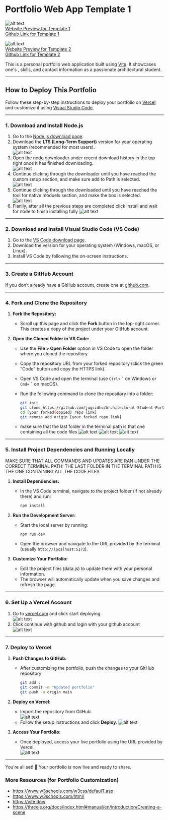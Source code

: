 # Portfolio Web App Template 1

![alt text](/README-Images/image.png)  
[Website Preview for Template 1](https://architecural-student-portfolio-1.vercel.app/)  
[Github Link for Template 1](https://github.com/jzmasiv/Architecural-Student-Portfolio-1)

![alt text](/README-Images/image-1.png)  
[Website Preview for Template 2](https://architectural-student-portfolio-2.vercel.app/)  
[Github Link for Template 2](https://github.com/jugsidhu/Architectural-Student-Portfolio-2)

This is a personal portfolio web application built using [Vite](https://vitejs.dev/). It showcases one's , skills, and contact information as a passionate architectural student.

---

## How to Deploy This Portfolio

Follow these step-by-step instructions to deploy your portfolio on [Vercel](https://vercel.com/) and customize it using [Visual Studio Code](https://code.visualstudio.com/).

---

### 1. Download and Install Node.js

1. Go to the [Node.js download page](https://nodejs.org/).
2. Download the **LTS (Long-Term Support)** version for your operating system (recommended for most users).  
   ![alt text](/README-Images/image-2.png)
3. Open the node downloader under recent download history in the top right once it has finished downloading.  
   ![alt text](/README-Images/image-3.png)
4. Continue clicking through the downloader until you have reached the custom setup section, and make sure add to Path is selected.  
   ![alt text](/README-Images/image-4.png)
5. Continue clicking through the downloaded until you have reached the tool for native moduels section, and make the box is selected.  
   ![alt text](/README-Images/image-5.png)
6. Fianlly, after all the previous steps are completed click install and wait for node to finish installing fully
   ![alt text](/README-Images/image-6.png)

---

### 2. Download and Install Visual Studio Code (VS Code)

1. Go to the [VS Code download page](https://code.visualstudio.com/).
2. Download the version for your operating system (Windows, macOS, or Linux).
3. Install VS Code by following the on-screen instructions.

---

### 3. Create a GitHub Account

If you don’t already have a GitHub account, create one at [github.com](https://github.com/).

---

### 4. Fork and Clone the Repository

1. **Fork the Repository:**

   - Scroll up this page and click the **Fork** button in the top-right corner. This creates a copy of the project under your GitHub account.

2. **Open the Cloned Folder in VS Code:**
   - Use the **File > Open Folder** option in VS Code to open the folder where you cloned the repository.  

   - Copy the repository URL from your forked repository (click the green "Code" button and copy the HTTPS link).
   - Open VS Code and open the terminal (use `Ctrl+` `` ` `` on Windows or `Cmd+` `` ` `` on macOS).
   - Run the following command to clone the repository into a folder:
     ```bash
     git init
     git clone https://github.com/jugsidhu/Architectural-Student-Portfolio-2.git
     cd [your forked(copied) repo link]
     git remote add origin [your forked repo link]
     ```
   - make sure that the last folder in the terminal path is that one containing all the code files
     ![alt text](/README-Images/image-8.png)
     ![alt text](/README-Images/image-9.png)
     ![alt text](/README-Images/image-7.png)

---

### 5. Install Project Dependencies and Running Locally
MAKE SURE THAT ALL COMMANDS AND UPDATES ARE RAN UNDER THE CORRECT TERMINAL PATH: THE LAST FOLDER IN THE TERMINAL PATH IS THE ONE CONTAINING ALL THE CODE FILES

1. **Install Dependencies:**

   - In the VS Code terminal, navigate to the project folder (if not already there) and run:
     ```bash
     npm install
     ```

2. **Run the Development Server:**

   - Start the local server by running:
     ```bash
     npm run dev
     ```
   - Open the browser and navigate to the URL provided by the terminal (usually `http://localhost:5173`).

3. **Customize Your Portfolio:**
   - Edit the project files (data.js) to update them with your personal information.
   - The browser will automatically update when you save changes and refresh the page.

---

### 6. Set Up a Vercel Account

1. Go to [vercel.com](https://vercel.com/) and click start deploying.  
   ![alt text](/README-Images/image-10.png)
2. Click continue with github and login with your github account  
   ![alt text](/README-Images/image-11.png)

---

### 7. Deploy to Vercel

1. **Push Changes to GitHub:**

   - After customizing the portfolio, push the changes to your GitHub repository:
     ```bash
     git add .
     git commit -m "Updated portfolio"
     git push -u origin main
     ```

2. **Deploy on Vercel:**

   - Import the repository from GitHub.  
      ![alt text](/README-Images/image-12.png)
   - Follow the setup instructions and click **Deploy**.
     ![alt text](/README-Images/image-13.png)

3. **Access Your Portfolio:**
   - Once deployed, access your live portfolio using the URL provided by Vercel.  
      ![alt text](/README-Images/image-14.png)

---

You're all set! 🎉 Your portfolio is now live and ready to share.

### More Resources (for Portfolio Customization)

- https://www.w3schools.com/w3css/defaulT.asp
- https://www.w3schools.com/html/
- https://vite.dev/
- https://threejs.org/docs/index.html#manual/en/introduction/Creating-a-scene
